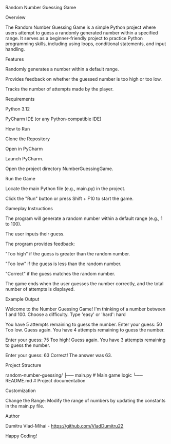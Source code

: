 Random Number Guessing Game

Overview

The Random Number Guessing Game is a simple Python project where users attempt to guess a randomly generated number within a specified range. It serves as a beginner-friendly project to practice Python programming skills, including using loops, conditional statements, and input handling.

Features

Randomly generates a number within a default range.

Provides feedback on whether the guessed number is too high or too low.

Tracks the number of attempts made by the player.

Requirements

Python 3.12

PyCharm IDE (or any Python-compatible IDE)

How to Run

Clone the Repository

Open in PyCharm

Launch PyCharm.

Open the project directory NumberGuessingGame.

Run the Game

Locate the main Python file (e.g., main.py) in the project.

Click the "Run" button or press Shift + F10 to start the game.

Gameplay Instructions

The program will generate a random number within a default range (e.g., 1 to 100).

The user inputs their guess.

The program provides feedback:

"Too high" if the guess is greater than the random number.

"Too low" if the guess is less than the random number.

"Correct" if the guess matches the random number.

The game ends when the user guesses the number correctly, and the total number of attempts is displayed.

Example Output

Welcome to the Number Guessing Game!
I'm thinking of a number between 1 and 100.
Choose a difficulty. Type 'easy' or 'hard': hard

You have 5 attempts remaining to guess the number.
Enter your guess: 50
Too low.
Guess again.
You have 4 attempts remaining to guess the number.

Enter your guess: 75
Too high!
Guess again.
You have 3 attempts remaining to guess the number.

Enter your guess: 63
Correct! The answer was 63.

Project Structure

random-number-guessing/
├── main.py       # Main game logic
└── README.md    # Project documentation

Customization

Change the Range: Modify the range of numbers by updating the constants in the main.py file.

Author

Dumitru Vlad-Mihai - https://github.com/VladDumitru22

Happy Coding!
